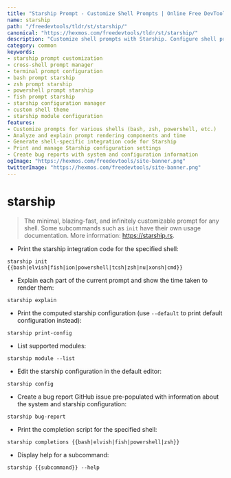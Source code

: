 ```yaml
---
title: "Starship Prompt - Customize Shell Prompts | Online Free DevTools by Hexmos"
name: starship
path: "/freedevtools/tldr/st/starship/"
canonical: "https://hexmos.com/freedevtools/tldr/st/starship/"
description: "Customize shell prompts with Starship. Configure shell prompts, integrate across multiple shells, and enhance terminal experience with this blazing-fast tool. Free online tool, no registration required."
category: common
keywords:
- starship prompt customization
- cross-shell prompt manager
- terminal prompt configuration
- bash prompt starship
- zsh prompt starship
- powershell prompt starship
- fish prompt starship
- starship configuration manager
- custom shell theme
- starship module configuration
features:
- Customize prompts for various shells (bash, zsh, powershell, etc.)
- Analyze and explain prompt rendering components and time
- Generate shell-specific integration code for Starship
- Print and manage Starship configuration settings
- Create bug reports with system and configuration information
ogImage: "https://hexmos.com/freedevtools/site-banner.png"
twitterImage: "https://hexmos.com/freedevtools/site-banner.png"
---
```


# starship

> The minimal, blazing-fast, and infinitely customizable prompt for any shell.
> Some subcommands such as `init` have their own usage documentation.
> More information: <https://starship.rs>.

- Print the starship integration code for the specified shell:

`starship init {{bash|elvish|fish|ion|powershell|tcsh|zsh|nu|xonsh|cmd}}`

- Explain each part of the current prompt and show the time taken to render them:

`starship explain`

- Print the computed starship configuration (use `--default` to print default configuration instead):

`starship print-config`

- List supported modules:

`starship module --list`

- Edit the starship configuration in the default editor:

`starship config`

- Create a bug report GitHub issue pre-populated with information about the system and starship configuration:

`starship bug-report`

- Print the completion script for the specified shell:

`starship completions {{bash|elvish|fish|powershell|zsh}}`

- Display help for a subcommand:

`starship {{subcommand}} --help`
